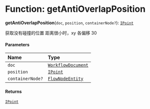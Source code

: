 # Function: getAntiOverlapPosition

**getAntiOverlapPosition**(`doc`, `position`, `containerNode?`): [`IPoint`](/en/auto-docs/free-layout-editor/interfaces/IPoint.md)

获取没有碰撞的位置
距离很小时，xy 各偏移 30

#### Parameters

| Name | Type |
| :------ | :------ |
| `doc` | [`WorkflowDocument`](/en/auto-docs/free-layout-editor/classes/WorkflowDocument.md) |
| `position` | [`IPoint`](/en/auto-docs/free-layout-editor/interfaces/IPoint.md) |
| `containerNode?` | [`FlowNodeEntity`](/en/auto-docs/free-layout-editor/classes/FlowNodeEntity-1.md) |

#### Returns

[`IPoint`](/en/auto-docs/free-layout-editor/interfaces/IPoint.md)
